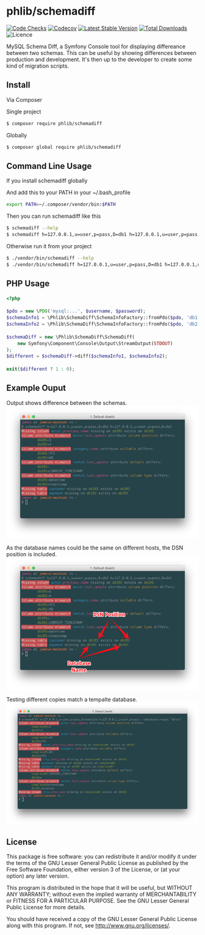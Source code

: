 # phlib/schemadiff

[![Code Checks](https://img.shields.io/github/workflow/status/phlib/schemadiff/CodeChecks?logo=github)](https://github.com/phlib/schemadiff/actions/workflows/code-checks.yml)
[![Codecov](https://img.shields.io/codecov/c/github/phlib/schemadiff.svg?logo=codecov)](https://codecov.io/gh/phlib/schemadiff)
[![Latest Stable Version](https://img.shields.io/packagist/v/phlib/schemadiff.svg?logo=packagist)](https://packagist.org/packages/phlib/schemadiff)
[![Total Downloads](https://img.shields.io/packagist/dt/phlib/schemadiff.svg?logo=packagist)](https://packagist.org/packages/phlib/schemadiff)
![Licence](https://img.shields.io/github/license/phlib/schemadiff.svg)

MySQL Schema Diff, a Symfony Console tool for displaying differeance between two schemas. This can be useful by showing differences between production and development. It's then up to the developer to create some kind of migration scripts.

## Install

Via Composer

Single project
``` bash
$ composer require phlib/schemadiff
```

Globally
``` bash
$ composer global require phlib/schemadiff
```

## Command Line Usage

If you install schemadiff globally

And add this to your PATH in your ~/.bash_profile
``` bash
export PATH=~/.composer/vendor/bin:$PATH
```

Then you can run schemadiff like this
``` bash 
$ schemadiff --help
$ schemadiff h=127.0.0.1,u=user,p=pass,D=db1 h=127.0.0.1,u=user,p=pass,D=db2
```

Otherwise run it from your project
``` bash
$ ./vendor/bin/schemadiff --help
$ ./vendor/bin/schemadiff h=127.0.0.1,u=user,p=pass,D=db1 h=127.0.0.1,u=user,p=pass,D=db2
```

## PHP Usage
``` php
<?php

$pdo = new \PDO('mysql:...', $username, $password);
$schemaInfo1 = \Phlib\SchemaDiff\SchemaInfoFactory::fromPdo($pdo, 'db1');
$schemaInfo2 = \Phlib\SchemaDiff\SchemaInfoFactory::fromPdo($pdo, 'db2');

$schemaDiff = new \Phlib\SchemaDiff\SchemaDiff(
    new Symfony\Component\Console\Output\StreamOutput(STDOUT)
);
$different = $schemaDiff->diff($schemaInfo1, $schemaInfo2);

exit($different ? 1 : 0);

```

## Example Ouput

Output shows difference between the schemas.
![Example 1](examples/example-01.png)

As the database names could be the same on different hosts, the DSN position is included.
![Example 2](examples/example-02.png)

Testing different copies match a tempalte database.
![Example 3](examples/example-03.png)

## License

This package is free software: you can redistribute it and/or modify
it under the terms of the GNU Lesser General Public License as published by
the Free Software Foundation, either version 3 of the License, or
(at your option) any later version.

This program is distributed in the hope that it will be useful,
but WITHOUT ANY WARRANTY; without even the implied warranty of
MERCHANTABILITY or FITNESS FOR A PARTICULAR PURPOSE.  See the
GNU Lesser General Public License for more details.

You should have received a copy of the GNU Lesser General Public License
along with this program.  If not, see <http://www.gnu.org/licenses/>.
